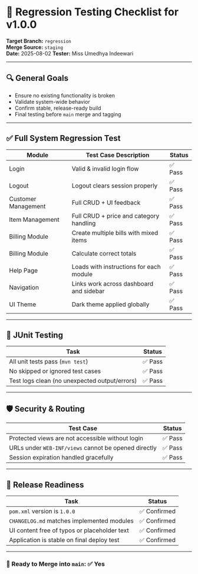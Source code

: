 # 🧪 Regression Testing Checklist for v1.0.0

**Target Branch:** `regression`  
**Merge Source:** `staging`  
**Date:** 2025-08-02
**Tester:** Miss Umedhya Indeewari

---

## 🔍 General Goals

- Ensure no existing functionality is broken
- Validate system-wide behavior
- Confirm stable, release-ready build
- Final testing before `main` merge and tagging

---

## ✅ Full System Regression Test

| Module              | Test Case Description                   | Status  |
|---------------------|-----------------------------------------|---------|
| Login               | Valid & invalid login flow              | ✅ Pass  |
| Logout              | Logout clears session properly          | ✅ Pass  |
| Customer Management | Full CRUD + UI feedback                 | ✅ Pass  |
| Item Management     | Full CRUD + price and category handling | ✅ Pass  |
| Billing Module      | Create multiple bills with mixed items  | ✅ Pass  |
| Billing Module      | Calculate correct totals                | ✅ Pass  |
| Help Page           | Loads with instructions for each module | ✅ Pass  |
| Navigation          | Links work across dashboard and sidebar | ✅ Pass  |
| UI Theme            | Dark theme applied globally             | ✅ Pass  |

---

## 🧪 JUnit Testing

| Task                                          | Status  |
|-----------------------------------------------|---------|
| All unit tests pass (`mvn test`)              | ✅ Pass  |
| No skipped or ignored test cases              | ✅ Pass  |
| Test logs clean (no unexpected output/errors) | ✅ Pass  |

---

## 🛡 Security & Routing

| Test Case                                            | Status    |
|------------------------------------------------------|-----------|
| Protected views are not accessible without login     | ✅ Pass  |
| URLs under `WEB-INF/views` cannot be opened directly | ✅ Pass  |
| Session expiration handled gracefully                | ✅ Pass  |

---

## 🧼 Release Readiness

| Task                                         | Status      |
|----------------------------------------------|-------------|
| `pom.xml` version is `1.0.0`                 | ✅ Confirmed |
| `CHANGELOG.md` matches implemented modules   | ✅ Confirmed |
| UI content free of typos or placeholder text | ✅ Confirmed |
| Application is stable on final deploy test   | ✅ Confirmed |

---



### 🚀 Ready to Merge into `main`: ✅ Yes 
